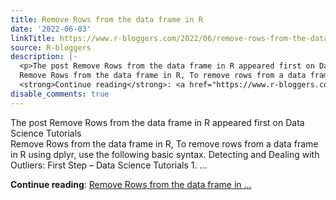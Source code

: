 ```yaml
---
title: Remove Rows from the data frame in R
date: '2022-06-03'
linkTitle: https://www.r-bloggers.com/2022/06/remove-rows-from-the-data-frame-in-r/
source: R-bloggers
description: |-
  <p>The post Remove Rows from the data frame in R appeared first on Data Science Tutorials<br />
  Remove Rows from the data frame in R, To remove rows from a data frame in R using dplyr, use the following basic syntax. Detecting and Dealing with Outliers: First Step – Data Science Tutorials 1. ...</p>
  <strong>Continue reading</strong>: <a href="https://www.r-bloggers.com/2022/06/remove-rows-from-the-data-frame-in-r/">Remove Rows from the data frame in ...
disable_comments: true
---
```

<p>The post Remove Rows from the data frame in R appeared first on Data Science Tutorials<br />
Remove Rows from the data frame in R, To remove rows from a data frame in R using dplyr, use the following basic syntax. Detecting and Dealing with Outliers: First Step – Data Science Tutorials 1. ...</p>
<strong>Continue reading</strong>: <a href="https://www.r-bloggers.com/2022/06/remove-rows-from-the-data-frame-in-r/">Remove Rows from the data frame in ...